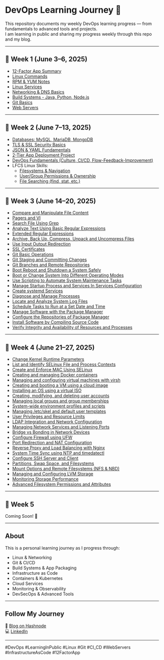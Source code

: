 # DevOps Learning Journey 🚀

This repository documents my weekly DevOps learning progress — from fundamentals to advanced tools and projects.  
I am learning in public and sharing my progress weekly through this repo and my blog.

---

## 📅 Week 1 (June 3–6, 2025)

- [12-Factor App Summary](week-1/12-factor-app-summary.md)
- [Linux Commands](week-1/linux-commands.md)
- [RPM & YUM Notes](week-1/rpm-yum-notes.md)
- [Linux Services](week-1/linux-services.md)
- [Networking & DNS Basics](week-1/networking-dns-basics.md)
- [Build Systems - Java, Python, Node.js](week-1/build-systems-java-python-node.md)
- [Git Basics](week-1/git-basics.md)
- [Web Servers](week-1/web-servers.md)

---

## 📅 Week 2 (June 7–13, 2025)
- [Databases: MySQL, MariaDB, MongoDB](week-2/databases.md)
- [TLS & SSL Security Basics](week-2/tls-ssl.md)
- [JSON & YAML Fundamentals](week-2/json-yaml-basic.md)
- [2-Tier App Deployment Project](week-2/2-tier-deployment.md)
- [DevOps Fundamentals (Culture, CI/CD, Flow-Feedback-Improvement)](week-2/devops-fundamentals.md)
- LFCS Linux Skills:
  - [Filesystems & Navigation](week-2/filesystems-and-navigation.md)
  - [User/Group Permissions & Ownership](week-2/user-groups-perms-ownership.md)
  - [File Searching (find, stat, etc.)](week-2/file-searching.md)

---

## 📅 Week 3 (June 14–20, 2025)
- [Compare and Manipulate File Content](week-3/comparing-manipulating-files.md)
- [Pagers and VI](week-3/pagers-vi.md)
- [Search File Using Grep](week-3/grep.md)
- [Analyze Text Using Basic Regular Expressions](week-3/basic-regex.md)
- [Extended Regular Expressions](week-3/extended-regex.md)
- [Archive, Back Up, Compress, Unpack and Uncompress Files](week-3/archive-compress-backup.md)
- [Use Input Output Redirection](week-3/input-output-redirection.md)
- [SSL Certificates](week-3/ssl-certificates.md)
- [Git Basic Operations](week-3/git-basics.md)
- [Git Staging and Committing Changes](week-3/git-staging-committing.md)
- [Git Branches and Remote Repositories](week-3/git-branches-remote-repositories.md)
- [Boot Reboot and Shutdown a System Safely](week-3/boot-reboot-shutdown.md)
- [Boot or Change System Into Different Operating Modes](week-3/operating-modes.md)
- [Use Scripting to Automate System Maintenance Tasks](week-3/scripting-to-automate.md)
- [Manage Startup Process and Services In Services Configuration](week-3/startup-process-services.md)
- [Create systemd Services](week-3/systemd-services.md)
- [Diagnose and Manage Processes](week-3/diagnose-manage-processes.md)
- [Locate and Analyze System Log Files](week-3/system-log-files.md)
- [Schedule Tasks to Run at a Set Date and Time](week-3/schedule-tasks.md)
- [Manage Software with the Package Manager](week-3/package-manager.md)
- [Configure the Repositories of Package Manager](week-3/configure-package-manager.md)
- [Install Software by Compiling Source Code](week-3/compiling-source-code.md)
- [Verify Integrity and Availability of Resources and Processes](week-3/verify-integrity-availability.md)
  
---
## 📅 Week 4 (June 21–27, 2025)

- [Change Kernel Runtime Parameters](week-4/kernel-parameters.md)
- [List and Identify SELinux File and Process Contexts](week-4/selinux-contexts.md)
- [Create and Enforce MAC Using SELinux](week-4/selinux-mac-enforcement.md)
- [Creating and managing Docker containers](week-4/containers.md)
- [Managing and configuring virtual machines with virsh](week-4/vms-basics.md)
- [Creating and booting a VM using a cloud image](week-4/vms-installation.md)
- [Installing an OS using a virtual ISO](week-4/vms-install-from-iso.md)
- [Creating, modifying, and deleting user accounts](week-4/user-management.md)
- [Managing local groups and group memberships](week-4/group-management.md)
- [System-wide environment profiles and scripts](week-4/env-management.md)
- [Managing /etc/skel and default user templates](week-4/template-env.md)
- [User Privileges and Resource Limits](week-4/user-privileges-resource-limits.md)
- [LDAP Integration and Network Configuration](week-4/ldap-network-config.md)
- [Managing Network Services and Listening Ports](week-4/network-services.md)
- [Bridge vs Bonding in Network Devices](week-4/bridge-vs-bonding.md)
- [Configure Firewall using UFW](week-4/firewall-ufw.md)
- [Port Redirection and NAT Configuration](week-4/port-redirection-nat.md)
- [Reverse Proxy and Load Balancing with Nginx](week-4/nginx-reverseproxy-loadbalancer.md)
- [System Time Sync using NTP and timedatectl](week-4/htp-time-sync.md)
- [Configure SSH Server and Client](week-4/ssh-server-client.md)
- [Partitions, Swap Space, and Filesystems](week-4/partitions-and-filesystems.md)
- [Mount Options and Remote Filesystems (NFS & NBD)](week-4/mount-options-and-remote-fs.md)
- [Managing and Configuring LVM Storage](week-4/lvm-storage.md)
- [Monitoring Storage Performance](week-4/storage-monitoring.md)
- [Advanced Filesystem Permissions and Attributes](week-4/advanced-fs-permissions.md)

---

## 📅 Week 5
Coming Soon! 🚀

---


## About

This is a personal learning journey as I progress through:
- Linux & Networking
- Git & CI/CD
- Build Systems & App Packaging
- Infrastructure as Code
- Containers & Kubernetes
- Cloud Services
- Monitoring & Observability
- DevSecOps & Advanced Tools

---

## Follow My Journey

📗 [Blog on Hashnode](https://logs-of-devops.hashnode.dev/)  
💻 [LinkedIn](https://www.linkedin.com/in/anandhu-p-a-307771369/)

---

#DevOps #LearningInPublic #Linux #Git #CI_CD #WebServers #InfrastructureAsCode #12FactorApp
